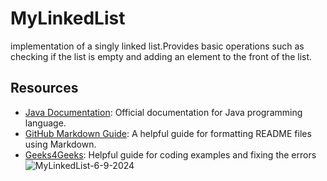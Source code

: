 # MyLinkedList

implementation of a singly linked list.Provides basic operations such as checking if the list is empty and adding an element to the front of the list.

## Resources 
- [Java Documentation](https://docs.oracle.com/javase/8/docs/api/): Official documentation for Java programming language.
- [GitHub Markdown Guide](https://guides.github.com/features/mastering-markdown/): A helpful guide for formatting README files using Markdown.
- [Geeks4Geeks](https://www.geeksforgeeks.org): Helpful guide for coding examples and fixing the errors
![MyLinkedList-6-9-2024](https://github.com/1xProdifer/MyLinkedList/assets/170844817/623e4636-b817-46d7-8bdd-aec84a0aa619)

